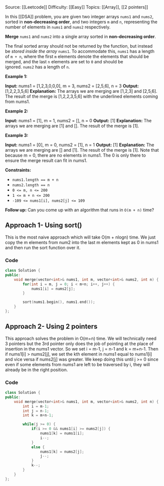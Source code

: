 Source: [[Leetcode]]
Difficulty: [[Easy]]
Topics: [[Array]], [[2 pointers]]

In this [[DSA]] problem, you are given two integer arrays `nums1` and `nums2`, sorted in **non-decreasing order**, and two integers `m` and `n`, representing the number of elements in `nums1` and `nums2` respectively.

**Merge** `nums1` and `nums2` into a single array sorted in **non-decreasing order**.

The final sorted array should not be returned by the function, but instead be _stored inside the array_ `nums1`. To accommodate this, `nums1` has a length of `m + n`, where the first `m` elements denote the elements that should be merged, and the last `n` elements are set to `0` and should be ignored. `nums2` has a length of `n`.

**Example 1:**

**Input:** nums1 = [1,2,3,0,0,0], m = 3, nums2 = [2,5,6], n = 3
**Output:** [1,2,2,3,5,6]
**Explanation:** The arrays we are merging are [1,2,3] and [2,5,6].
The result of the merge is [1,2,2,3,5,6] with the underlined elements coming from nums1.

**Example 2:**

**Input:** nums1 = [1], m = 1, nums2 = [], n = 0
**Output:** [1]
**Explanation:** The arrays we are merging are [1] and [].
The result of the merge is [1].

**Example 3:**

**Input:** nums1 = [0], m = 0, nums2 = [1], n = 1
**Output:** [1]
**Explanation:** The arrays we are merging are [] and [1].
The result of the merge is [1].
Note that because m = 0, there are no elements in nums1. The 0 is only there to ensure the merge result can fit in nums1.

**Constraints:**

- `nums1.length == m + n`
- `nums2.length == n`
- `0 <= m, n <= 200`
- `1 <= m + n <= 200`
- `-109 <= nums1[i], nums2[j] <= 109`

**Follow up:** Can you come up with an algorithm that runs in `O(m + n)` time?

## Approach 1- Using sort()
This is the most naive approach which will take O(m + nlogn) time. We just copy the m elements from num2 into the last m elements kept as 0 in nums1 and then run the sort function over it. 

### Code 
```cpp
class Solution {
public:
    void merge(vector<int>& nums1, int m, vector<int>& nums2, int n) {
        for(int i = m, j = 0; i < m+n; i++, j++) {
            nums1[i] = nums2[j];
        }

        sort(nums1.begin(), nums1.end());
    }
};
```


## Approach 2- Using 2 pointers 
This approach solves the problem in O(m+n) time. We will technically need 3 pointers but the 3rd pointer only does the job of pointing at the place of insertion in the nums1 vector. 
So we set i = m-1, j = n-1 and k = m+n-1. Then if nums1[i] > nums2[j], we set the kth element in nums1 equal to nums1[i] and vice versa if nums2[j] was greater. We keep doing this until j >= 0 since even if some elements from nums1 are left to be traversed by i, they will already be in the right position.

### Code 
```cpp
class Solution {
public:
    void merge(vector<int>& nums1, int m, vector<int>& nums2, int n) {
        int i = m-1;
        int j = n-1;
        int k = m+n-1;

        while(j >= 0) {
            if(i >= 0 && nums1[i] >= nums2[j]) {
                nums1[k] = nums1[i];
                i--;
            }
            else {
                nums1[k] = nums2[j];
                j--;
            }
            k--;
        }
    }
};
```